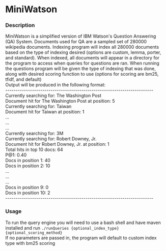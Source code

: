 # MiniWatson

### Description
MiniWatson is a simplified version of IBM Watson's Question Answering (QA) System. Documents used for QA are a sampled set of 280000 wikipedia documents. Indexing program will index all 280000 documents based on the type of indexing desired (options are custom, lemma, porter, and standard). When indexed, all documents will appear in a directory for the program to access when queries for questions are ran. When running the questions program will be given the type of indexing that was done, along with desired scoring function to use (options for scoring are bm25, tfidf, and default)  
Output will be produced in the following format:  
*------------------------------------------------------------------------*  
Currently searching for: The Washington Post  
Document hit for The Washington Post at position: 5  
Currently searching for: Taiwan  
Document hit for Taiwan at position: 1   
...  
...  
...  
Currently searching for: 3M  
Currently searching for: Robert Downey, Jr.  
Document hit for Robert Downey, Jr. at position: 1  
Total hits in top 10 docs: 64  
P@1: 0.40  
Docs in position 1: 40  
Docs in position 2: 10  
...  
...  
...  
Docs in position 9: 0  
Docs in position 10: 2  
*------------------------------------------------------------------------*  
### Usage
To run the query engine you will need to use a bash shell and have maven installed and run `./runQueries {optional_index_type} {optional_scoring_method}`  
If no parameters are passed in, the program will default to custom index type with bm25 scoring  
